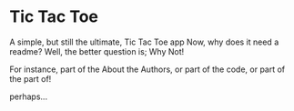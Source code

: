 # Tic Tac Toe



A simple, but still the ultimate, Tic Tac Toe app
Now, why does it need a readme? Well, the better question is; Why Not!



For instance, part of the About the Authors, or part of the code, or part of the part of!

perhaps...

